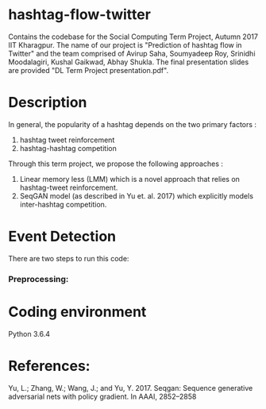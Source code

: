 # hashtag-flow-twitter
Contains the codebase for the Social Computing Term Project, Autumn 2017 IIT Kharagpur. The name of our project is "Prediction of hashtag flow in Twitter" and the team comprised of Avirup Saha, Soumyadeep Roy, Srinidhi Moodalagiri, Kushal Gaikwad, Abhay Shukla.  The final presentation slides are provided "DL Term Project presentation.pdf".


# Description
In general, the popularity of a hashtag depends on the two primary factors : 
1. hashtag tweet reinforcement
2. hashtag-hashtag competition

Through this term project, we propose the following approaches : 
1. Linear memory less (LMM) which is a novel approach that relies on hashtag-tweet reinforcement.
2. SeqGAN model (as described in Yu et. al. 2017) which explicitly models inter-hashtag competition.

# Event Detection
There are two steps to run this code:

### Preprocessing: 


# Coding environment
Python 3.6.4

# References:
Yu, L.; Zhang, W.; Wang, J.; and Yu, Y. 2017. Seqgan: Sequence generative adversarial nets with policy gradient. In AAAI, 2852–2858

